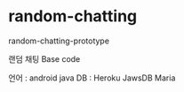 # random-chatting
random-chatting-prototype

랜덤 채팅 Base code

언어 : android java
DB : Heroku JawsDB Maria
